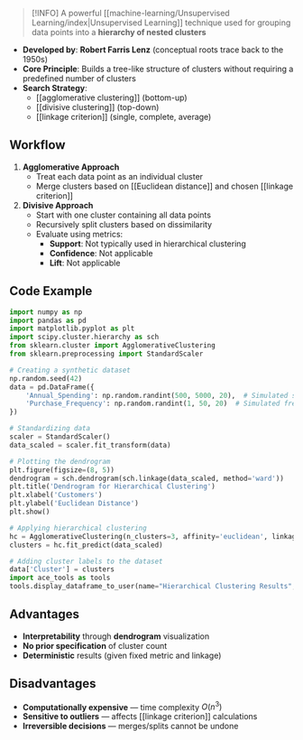 > [!INFO]
> A powerful [[machine-learning/Unsupervised Learning/index|Unsupervised Learning]] technique used for grouping data points into a **hierarchy of nested clusters**

- **Developed by**: **Robert Farris Lenz** (conceptual roots trace back to the 1950s)
- **Core Principle**: Builds a tree-like structure of clusters without requiring a predefined number of clusters
- **Search Strategy**:
	- [[agglomerative clustering]] (bottom-up)
	- [[divisive clustering]] (top-down)
	- [[linkage criterion]] (single, complete, average)

## Workflow

1. **Agglomerative Approach**
	- Treat each data point as an individual cluster
	- Merge clusters based on [[Euclidean distance]] and chosen [[linkage criterion]]
2. **Divisive Approach**
	- Start with one cluster containing all data points
	- Recursively split clusters based on dissimilarity
	- Evaluate using metrics:
		- **Support**: Not typically used in hierarchical clustering
		- **Confidence**: Not applicable
		- **Lift**: Not applicable

## Code Example

```python
import numpy as np
import pandas as pd
import matplotlib.pyplot as plt
import scipy.cluster.hierarchy as sch
from sklearn.cluster import AgglomerativeClustering
from sklearn.preprocessing import StandardScaler

# Creating a synthetic dataset
np.random.seed(42)
data = pd.DataFrame({
    'Annual_Spending': np.random.randint(500, 5000, 20),  # Simulated spending amounts
    'Purchase_Frequency': np.random.randint(1, 50, 20)  # Simulated frequency of purchases
})

# Standardizing data
scaler = StandardScaler()
data_scaled = scaler.fit_transform(data)

# Plotting the dendrogram
plt.figure(figsize=(8, 5))
dendrogram = sch.dendrogram(sch.linkage(data_scaled, method='ward'))
plt.title('Dendrogram for Hierarchical Clustering')
plt.xlabel('Customers')
plt.ylabel('Euclidean Distance')
plt.show()

# Applying hierarchical clustering
hc = AgglomerativeClustering(n_clusters=3, affinity='euclidean', linkage='ward')
clusters = hc.fit_predict(data_scaled)

# Adding cluster labels to the dataset
data['Cluster'] = clusters
import ace_tools as tools
tools.display_dataframe_to_user(name="Hierarchical Clustering Results", dataframe=data)
```
## Advantages

- **Interpretability** through **dendrogram** visualization
- **No prior specification** of cluster count
- **Deterministic** results (given fixed metric and linkage)

## Disadvantages

- **Computationally expensive** — time complexity $O(n^3)$
- **Sensitive to outliers** — affects [[linkage criterion]] calculations
- **Irreversible decisions** — merges/splits cannot be undone